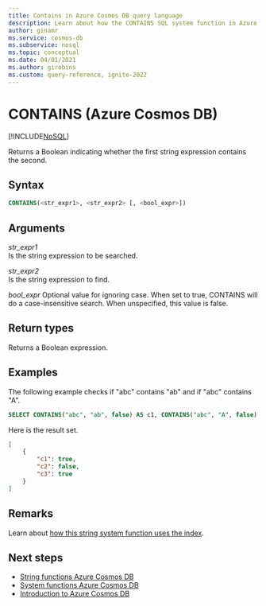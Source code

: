 ```yaml
---
title: Contains in Azure Cosmos DB query language
description: Learn about how the CONTAINS SQL system function in Azure Cosmos DB returns a Boolean indicating whether the first string expression contains the second
author: ginamr
ms.service: cosmos-db
ms.subservice: nosql
ms.topic: conceptual
ms.date: 04/01/2021
ms.author: girobins
ms.custom: query-reference, ignite-2022
---
```

# CONTAINS (Azure Cosmos DB)
[!INCLUDE[NoSQL](../../includes/appliesto-nosql.md)]

Returns a Boolean indicating whether the first string expression contains the second.  
  
## Syntax
  
```sql
CONTAINS(<str_expr1>, <str_expr2> [, <bool_expr>])  
```  
  
## Arguments
  
*str_expr1*  
   Is the string expression to be searched.  
  
*str_expr2*  
   Is the string expression to find.  

*bool_expr*
    Optional value for ignoring case. When set to true, CONTAINS will do a case-insensitive search. When unspecified, this value is false.
  
## Return types
  
  Returns a Boolean expression.  
  
## Examples
  
  The following example checks if "abc" contains "ab" and if "abc" contains "A".  
  
```sql
SELECT CONTAINS("abc", "ab", false) AS c1, CONTAINS("abc", "A", false) AS c2, CONTAINS("abc", "A", true) AS c3
```  
  
 Here is the result set.  
  
```json
[
    {
        "c1": true,
        "c2": false,
        "c3": true
    }
]
```  

## Remarks

Learn about [how this string system function uses the index](string-functions.md).

## Next steps

- [String functions Azure Cosmos DB](string-functions.md)
- [System functions Azure Cosmos DB](system-functions.yml)
- [Introduction to Azure Cosmos DB](../../introduction.md)
